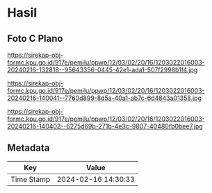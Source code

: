 # Hasil

## Foto C Plano

https://sirekap-obj-formc.kpu.go.id/917e/pemilu/ppwp/12/03/02/20/16/1203022016003-20240216-132818--95643356-0445-42e1-ada1-507f2998b1f4.jpg

https://sirekap-obj-formc.kpu.go.id/917e/pemilu/ppwp/12/03/02/20/16/1203022016003-20240216-140041--7760d899-8d5a-40a1-ab7c-6d4843a01358.jpg

https://sirekap-obj-formc.kpu.go.id/917e/pemilu/ppwp/12/03/02/20/16/1203022016003-20240216-140402--6275d69b-271b-4e3c-9807-40480fb0bee7.jpg


## Metadata

| Key        | Value               |
| ---------- | ------------------- |
| Time Stamp | 2024-02-16 14:30:33 |



